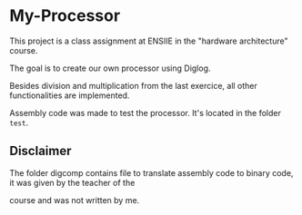 # My-Processor

This project is a class assignment at ENSIIE in the "hardware architecture" course.

The goal is to create our own processor using Diglog.

Besides division and multiplication from the last exercice, all other functionalities are implemented.

Assembly code was made to test the processor. It's located in the folder `test`.

## Disclaimer

The folder digcomp contains file to translate assembly code to binary code, it was given by the teacher of the

course and was not written by me.
